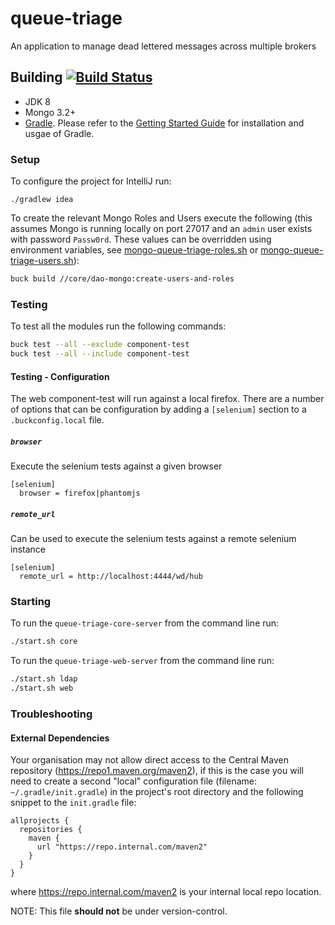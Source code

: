 # queue-triage

An application to manage dead lettered messages across multiple brokers

## Building [![Build Status](https://travis-ci.org/dwpdigitaltech/queue-triage.svg?branch=master)](https://travis-ci.org/dwpdigitaltech/queue-triage)
* JDK 8
* Mongo 3.2+
* [Gradle](https://gradle.org/).  Please refer to the [Getting Started Guide](https://gradle.org/guides/#getting-started) for installation and usgae of Gradle.

### Setup
To configure the project for IntelliJ run:

```
./gradlew idea
```

To create the relevant Mongo Roles and Users execute the following (this assumes Mongo is running locally on port 27017 and an `admin` user exists with password `Passw0rd`.  These values can be overridden using environment variables, see [mongo-queue-triage-roles.sh](core/dao-mongo/src/main/resources/mongo-queue-triage-roles.sh) or [mongo-queue-triage-users.sh](core/dao-mongo/src/main/resources/mongo-queue-triage-users.sh)):
```bash
buck build //core/dao-mongo:create-users-and-roles
```

### Testing
To test all the modules run the following commands:

```bash
buck test --all --exclude component-test
buck test --all --include component-test
```
#### Testing - Configuration
The web component-test will run against a local firefox.  There are a number of options that can be configuration by adding a `[selenium]` section to a `.buckconfig.local` file.

##### `browser`
Execute the selenium tests against a given browser
```
[selenium]
  browser = firefox|phantomjs
```
##### `remote_url`
Can be used to execute the selenium tests against a remote selenium instance
```
[selenium]
  remote_url = http://localhost:4444/wd/hub
```

### Starting
To run the `queue-triage-core-server` from the command line run:

```bash
./start.sh core
```

To run the `queue-triage-web-server` from the command line run:

```bash
./start.sh ldap
./start.sh web
```

### Troubleshooting
#### External Dependencies
Your organisation may not allow direct access to the Central Maven repository (https://repo1.maven.org/maven2), if this is the case you will need to create a second "local" 
configuration file (filename: `~/.gradle/init.gradle`) in the project's root directory and the following snippet to the `init.gradle` file:  
```
allprojects {
  repositories {
    maven {
	  url "https://repo.internal.com/maven2"
    }
  }
}
```
where <https://repo.internal.com/maven2> is your internal local repo location.

NOTE: This file **should not** be under version-control.

